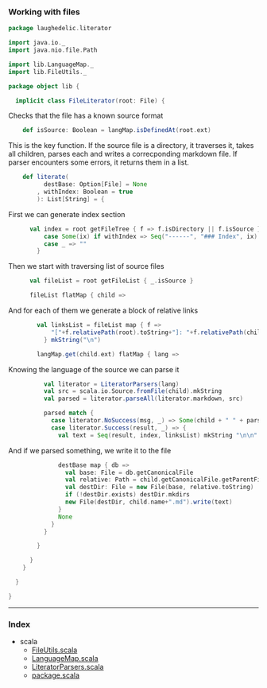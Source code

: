 ### Working with files

```scala
package laughedelic.literator

import java.io._
import java.nio.file.Path

import lib.LanguageMap._
import lib.FileUtils._

package object lib {

  implicit class FileLiterator(root: File) {
```

Checks that the file has a known source format

```scala
    def isSource: Boolean = langMap.isDefinedAt(root.ext)
```

This is the key function. If the source file is a directory, it traverses it, takes all 
children, parses each and writes a correcponding markdown file. If parser encounters some 
errors, it returns them in a list. 


```scala
    def literate(
          destBase: Option[File] = None
        , withIndex: Boolean = true
        ): List[String] = {
```

First we can generate index section

```scala
      val index = root getFileTree { f => f.isDirectory || f.isSource } match {
          case Some(ix) if withIndex => Seq("------", "### Index", ix) mkString "\n\n"
          case _ => ""
        }
```

Then we start with traversing list of source files

```scala
      val fileList = root getFileList { _.isSource }

      fileList flatMap { child =>
```

And for each of them we generate a block of relative links

```scala
        val linksList = fileList map { f =>
            "["+f.relativePath(root).toString+"]: "+f.relativePath(child).toString+".md"
          } mkString("\n")

        langMap.get(child.ext) flatMap { lang =>
```

Knowing the language of the source we can parse it

```scala
          val literator = LiteratorParsers(lang)
          val src = scala.io.Source.fromFile(child).mkString
          val parsed = literator.parseAll(literator.markdown, src) 

          parsed match {
            case literator.NoSuccess(msg, _) => Some(child + " " + parsed)
            case literator.Success(result, _) => {
              val text = Seq(result, index, linksList) mkString "\n\n"
```

And if we parsed something, we write it to the file

```scala
              destBase map { db =>
                val base: File = db.getCanonicalFile
                val relative: Path = child.getCanonicalFile.getParentFile.relativePath(root)
                val destDir: File = new File(base, relative.toString)
                if (!destDir.exists) destDir.mkdirs
                new File(destDir, child.name+".md").write(text) 
              }
              None
            }
          }

        }

      }
    }

  }

}


```


------

### Index

+ scala
  + [FileUtils.scala][FileUtils.scala]
  + [LanguageMap.scala][LanguageMap.scala]
  + [LiteratorParsers.scala][LiteratorParsers.scala]
  + [package.scala][package.scala]

[FileUtils.scala]: FileUtils.scala.md
[LanguageMap.scala]: LanguageMap.scala.md
[LiteratorParsers.scala]: LiteratorParsers.scala.md
[package.scala]: package.scala.md